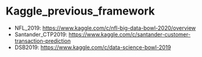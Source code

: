 # Kaggle_previous_framework
- NFL_2019: https://www.kaggle.com/c/nfl-big-data-bowl-2020/overview
- Santander_CTP2019: https://www.kaggle.com/c/santander-customer-transaction-prediction
- DSB2019: https://www.kaggle.com/c/data-science-bowl-2019
